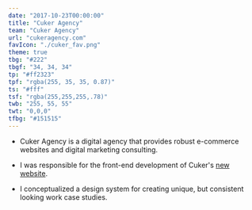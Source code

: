 ```yaml
---
date: "2017-10-23T00:00:00"
title: "Cuker Agency"
team: "Cuker Agency"
url: "cukeragency.com"
favIcon: "./cuker_fav.png"
theme: true
tbg: "#222"
tbgf: "34, 34, 34"
tp: "#ff2323"
tpf: "rgba(255, 35, 35, 0.87)"
ts: "#fff"
tsf: "rgba(255,255,255,.78)"
twb: "255, 55, 55"
twt: "0,0,0"
tfbg: "#151515"
---
```

- Cuker Agency is a digital agency that provides robust e-commerce websites and digital marketing consulting. 

- I was responsible for the front-end development of Cuker's <a href="https://www.cukeragency.com/" target="_blank">new website</a>.

- I conceptualized a design system for creating unique, but consistent looking work case studies.

